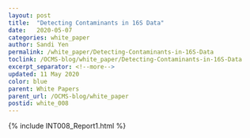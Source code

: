 ```yaml
---
layout: post
title:  "Detecting Contaminants in 16S Data"
date:   2020-05-07
categories: white_paper
author: Sandi Yen
permalink: /white_paper/Detecting-Contaminants-in-16S-Data
toclink: /OCMS-blog/white_paper/Detecting-Contaminants-in-16S-Data
excerpt_separator: <!--more-->
updated: 11 May 2020
color: blue
parent: White Papers
parent_url: /OCMS-blog/white_paper
postid: white_008
---
```


{% include INT008_Report1.html %}
